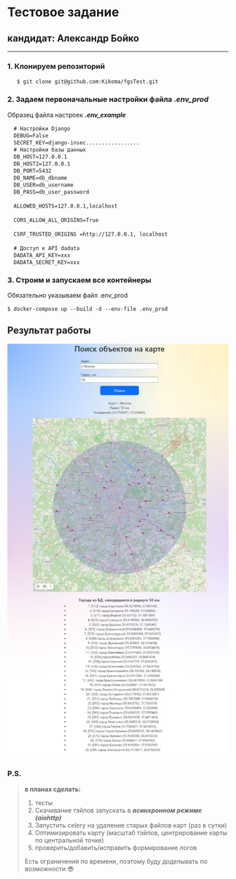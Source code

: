 # Тестовое задание  
## кандидат: Александр Бойко

---
### 1. Клонируем репозиторий

```
   $ git clone git@github.com:Kikoma/fgsTest.git
``` 

### 2. Задаем первоначальные настройки файла ___.env_prod___
  
Образец файла настроек ___.env_example___ 
        
      # Настройки Django
      DEBUG=False
      SECRET_KEY=django-insec.................
      # Настройки базы данных
      DB_HOST=127.0.0.1
      DB_HOST2=127.0.0.1
      DB_PORT=5432
      DB_NAME=db_dbname
      DB_USER=db_username
      DB_PASS=db_user_password
      
      ALLOWED_HOSTS=127.0.0.1,localhost
      
      CORS_ALLOW_ALL_ORIGINS=True
      
      CSRF_TRUSTED_ORIGINS =http://127.0.0.1, localhost
      
      # Доступ к API dadata
      DADATA_API_KEY=xxx
      DADATA_SECRET_KEY=xxx
   
### 3. Строим и запускаем все контейнеры
Обязательно указываем файл .env_prod
   ```
   $ docker-compose up --build -d --env-file .env_prod
   ```
     
## Результат работы
![screen of site](./msk_exmpl.jpeg)


### P.S.
> **в планах сделать:**
> 1. тесты
> 2. Скачивание тэйлов запускать в ___асинхронном режиме (aiohttp)___
> 3. Запустить celery на удаление старых файлов карт (раз в сутки)
> 4. Оптимизировать карту (масштаб тэйлов, центрирование карты по центральной точке)
> 5. проверить/добавить/исправить формирование логов
>     
> Есть ограничения по времени, поэтому буду доделывать по возможности 😎
> 
